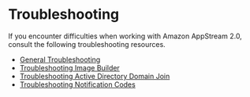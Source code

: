 # Troubleshooting<a name="troubleshooting"></a>

If you encounter difficulties when working with Amazon AppStream 2\.0, consult the following troubleshooting resources\.


+ [General Troubleshooting](troubleshooting-general.md)
+ [Troubleshooting Image Builder](troubleshooting-image-builder.md)
+ [Troubleshooting Active Directory Domain Join](troubleshooting-active-directory.md)
+ [Troubleshooting Notification Codes](troubleshooting-notification-codes.md)